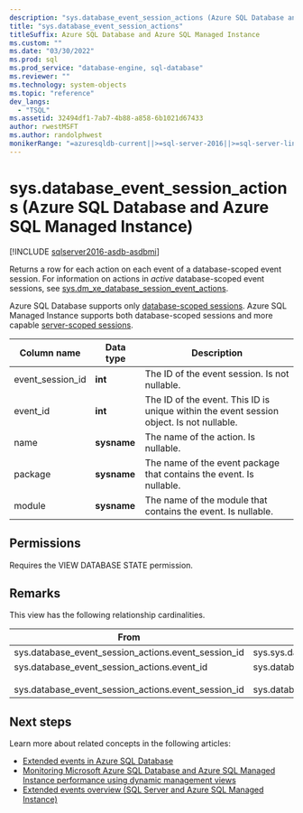 ```yaml
---
description: "sys.database_event_session_actions (Azure SQL Database and Azure SQL Managed Instance)"
title: "sys.database_event_session_actions"
titleSuffix: Azure SQL Database and Azure SQL Managed Instance
ms.custom: ""
ms.date: "03/30/2022"
ms.prod: sql
ms.prod_service: "database-engine, sql-database"
ms.reviewer: ""
ms.technology: system-objects
ms.topic: "reference"
dev_langs: 
  - "TSQL"
ms.assetid: 32494df1-7ab7-4b88-a858-6b1021d67433
author: rwestMSFT
ms.author: randolphwest
monikerRange: "=azuresqldb-current||>=sql-server-2016||>=sql-server-linux-2017||=azuresqldb-mi-current"
---
```

# sys.database_event_session_actions (Azure SQL Database and Azure SQL Managed Instance)
[!INCLUDE [sqlserver2016-asdb-asdbmi](../../includes/applies-to-version/sqlserver2016-asdb-asdbmi.md)]

Returns a row for each action on each event of a database-scoped event session. For information on actions in *active* database-scoped event sessions, see [sys.dm_xe_database_session_event_actions](../system-dynamic-management-views/sys-dm-xe-database-session-event-actions-azure-sql-database.md).

Azure SQL Database supports only [database-scoped sessions](/azure/azure-sql/database/xevent-db-diff-from-svr). Azure SQL Managed Instance supports both database-scoped sessions and more capable [server-scoped sessions](../extended-events/extended-events.md).
  
|Column name|Data type|Description|  
|-----------------|---------------|-----------------|  
|event_session_id|**int**|The ID of the event session. Is not nullable.|  
|event_id|**int**|The ID of the event. This ID is unique within the event session object. Is not nullable.|  
|name|**sysname**|The name of the action. Is nullable.|  
|package|**sysname**|The name of the event package that contains the event. Is nullable.|  
|module|**sysname**|The name of the module that contains the event. Is nullable.|  
  
## Permissions  

Requires the VIEW DATABASE STATE permission.  
  
## Remarks

This view has the following relationship cardinalities.  
  
| From | To | Relationship |
| ---- | -- | ------------ |
|sys.database_event_session_actions.event_session_id|sys.sys.database_event_sessions.event_session_id|Many to one|  
|sys.database_event_session_actions.event_id<br /><br /> sys.database_event_session_actions.event_session_id|sys.database_event_session_events.event_session_id<br /><br /> sys.database_event_session_events.event_id|Many to one|  

## Next steps

Learn more about related concepts in the following articles:

- [Extended events in Azure SQL Database](/azure/azure-sql/database/xevent-db-diff-from-svr)
- [Monitoring Microsoft Azure SQL Database and Azure SQL Managed Instance performance using dynamic management views](/azure/azure-sql/database/monitoring-with-dmvs)
- [Extended events overview (SQL Server and Azure SQL Managed Instance)](../extended-events/extended-events.md)
